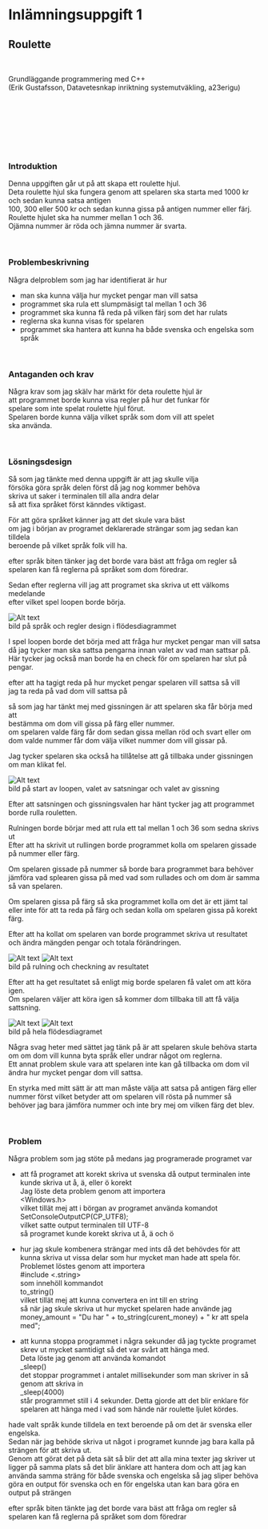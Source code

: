 # Inlämningsuppgift 1
## Roulette

<br>

Grundläggande programmering med C++  
(Erik Gustafsson, Datavetesnkap inriktning systemutväkling, a23erigu)

<br>
<br>
<br>
<br>
<br>
<br>

### Introduktion

Denna uppgiften går ut på att skapa ett roulette hjul.  
Deta roulette hjul ska fungera genom att spelaren ska
starta med 1000 kr och sedan kunna satsa antigen  
100, 300 eller 500 kr och sedan kunna gissa på antigen nummer eller färj.  
Roulette hjulet ska ha nummer mellan 1 och 36.  
Ojämna nummer är röda och jämna nummer är svarta.

<br>

### Problembeskrivning

Några delproblem som jag har identifierat är hur
* man ska kunna välja hur mycket pengar man vill satsa
* programmet ska rula ett slumpmäsigt tal mellan 1 och 36
* programmet ska kunna få reda på vilken färj som det har rulats 
* reglerna ska kunna visas för spelaren
* programmet ska hantera att kunna ha både svenska och engelska som språk

<br>

### Antaganden och krav

Några krav som jag skälv har märkt för deta roulette hjul är  
att programmet borde kunna visa regler på hur det funkar för   
spelare som inte spelat roulette hjul förut.  
Spelaren borde kunna välja vilket språk som dom vill att spelet   
ska använda.  

<br>

### Lösningsdesign 

Så som jag tänkte med denna uppgift är att jag skulle vilja   
försöka göra språk delen först då jag nog kommer behöva  
skriva ut saker i terminalen till alla andra delar  
så att fixa språket först känndes viktigast.

För att göra språket känner jag att det skule vara bäst  
om jag i början av programet deklarerade strängar som jag sedan kan tilldela  
beroende på vilket språk folk vill ha.

efter språk biten tänker jag det borde vara bäst att fråga om regler så spelaren kan få reglerna på språket som dom föredrar.

Sedan efter reglerna vill jag att programet ska skriva ut ett välkoms medelande  
efter vilket spel loopen borde börja.  

![Alt text](image.png)  
bild på språk och regler design i flödesdiagrammet


I spel loopen borde det börja med att fråga hur mycket pengar man vill satsa  
då jag tycker man ska sattsa pengarna innan valet av vad man sattsar på.
Här tycker jag också man borde ha en check för om spelaren har slut på pengar.

efter att ha tagigt reda på hur mycket pengar spelaren vill sattsa så vill   
jag ta reda på vad dom vill sattsa på

så som jag har tänkt mej med gissningen är att spelaren ska får börja med att   
bestämma om dom vill gissa på färg eller nummer.  
om spelaren valde färg får dom sedan gissa mellan röd och svart eller om dom valde nummer får dom välja vilket nummer dom vill gissar på. 

Jag tycker spelaren ska också ha tillåtelse att gå tillbaka under gissningen om man klikat fel.

![Alt text](image-1.png)  
bild på start av loopen, valet av satsningar och  valet av gissning

Efter att satsningen och gissningsvalen har hänt tycker jag att programmet borde rulla rouletten.

Rulningen borde börjar med att rula ett tal mellan 1 och 36 som sedna skrivs ut  
Efter att ha skrivit ut rullingen borde programmet kolla om spelaren gissade på nummer eller färg.

Om spelaren gissade på nummer så borde bara programmet bara behöver jämföra vad splearen gissa på med vad som rullades och om dom är samma så van spelaren.

Om spelaren gissa på färg så ska programmet kolla om det är ett jämt tal eller inte för att ta reda på färg och sedan kolla om spelaren gissa på korekt färg.

Efter att ha kollat om spelaren van borde programmet skriva ut resultatet och ändra mängden pengar och totala förändringen.

![Alt text](image-2.png)
![Alt text](image-3.png)  
bild på rulning och checkning av resultatet

Efter att ha get resultatet så enligt mig borde spelaren få valet om att köra igen.  
Om spelaren väljer att köra igen så kommer dom tillbaka till att få välja sattsning.

![Alt text](image-4.png)
![Alt text](image-5.png)  
bild på hela flödesdiagramet

Några svag heter med sättet jag tänk på är att spelaren skule behöva starta om om dom vill kunna byta språk eller undrar något om reglerna.  
Ett annat problem skule vara att spelaren inte kan gå tillbacka om dom vil ändra hur mycket pengar dom vill sattsa.

En styrka med mitt sätt är att man måste välja att satsa på antigen färg eller nummer först vilket betyder att om spelaren vill rösta på nummer så behöver jag bara jämföra nummer och inte bry mej om vilken färg det blev.

<br>

### Problem

Några problem som jag stöte på medans jag programerade programet var

* att få programet att korekt skriva ut svenska då output terminalen inte kunde skriva ut å, ä, eller ö korekt  
Jag löste deta problem genom att importera  
<Windows.h>  
vilket tillät mej att i börgan av programet använda komandot   
SetConsoleOutputCP(CP_UTF8);  
vilket satte output terminalen till UTF-8  
så programet kunde korekt skriva ut  å, ä och ö

* hur jag skule kombenera strängar med ints då det behövdes för att kunna skriva ut vissa delar som hur mycket man hade att spela för.  
Problemet löstes genom att importera  
#include <.string>  
som innehöll kommandot   
to_string()   
vilket tillät mej att kunna convertera en int till en string  
så när jag skule skriva ut hur mycket spelaren hade använde jag   
money_amount = "Du har " + to_string(curent_money) + " kr att spela med";

* att kunna stoppa programmet i några sekunder då jag tyckte programet skrev ut mycket samtidigt så det var svårt att hänga med.   
Deta löste jag genom att använda komandot   
_sleep()  
det stoppar programmet i antalet millisekunder som man skriver in
så genom att skriva in   
_sleep(4000)  
står programmet still i 4 sekunder.
Detta gjorde att det blir enklare för spelaren att hänga med i vad som hände när roulette ljulet kördes.

hade valt språk kunde tilldela en text beroende på om det är svenska eller engelska.   
Sedan när jag behöde skriva ut något i programet kunnde jag bara kalla på  
strängen för att skriva ut.  
Genom att görat det på deta sät så blir det att alla mina texter jag skriver ut ligger på samma plats så det blir änklare att hantera dom och att jag kan använda samma sträng för både svenska och engelska så jag sliper behöva göra en output för svenska och en för engelska utan kan bara göra en output på strängen

efter språk biten tänkte jag det borde vara bäst att fråga om regler så spelaren kan få reglerna på språket som dom föredrar
